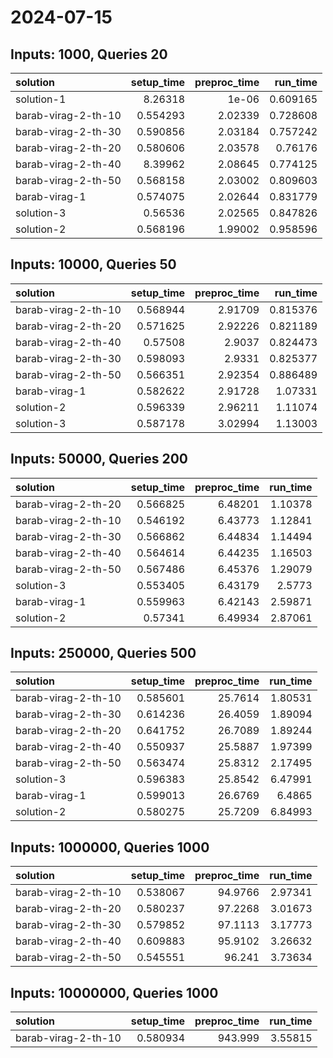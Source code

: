 # 2024-07-15

## Inputs: 1000, Queries 20

| solution            |   setup_time |   preproc_time |   run_time |
|:--------------------|-------------:|---------------:|-----------:|
| solution-1          |     8.26318  |        1e-06   |   0.609165 |
| barab-virag-2-th-10 |     0.554293 |        2.02339 |   0.728608 |
| barab-virag-2-th-30 |     0.590856 |        2.03184 |   0.757242 |
| barab-virag-2-th-20 |     0.580606 |        2.03578 |   0.76176  |
| barab-virag-2-th-40 |     8.39962  |        2.08645 |   0.774125 |
| barab-virag-2-th-50 |     0.568158 |        2.03002 |   0.809603 |
| barab-virag-1       |     0.574075 |        2.02644 |   0.831779 |
| solution-3          |     0.56536  |        2.02565 |   0.847826 |
| solution-2          |     0.568196 |        1.99002 |   0.958596 |

## Inputs: 10000, Queries 50

| solution            |   setup_time |   preproc_time |   run_time |
|:--------------------|-------------:|---------------:|-----------:|
| barab-virag-2-th-10 |     0.568944 |        2.91709 |   0.815376 |
| barab-virag-2-th-20 |     0.571625 |        2.92226 |   0.821189 |
| barab-virag-2-th-40 |     0.57508  |        2.9037  |   0.824473 |
| barab-virag-2-th-30 |     0.598093 |        2.9331  |   0.825377 |
| barab-virag-2-th-50 |     0.566351 |        2.92354 |   0.886489 |
| barab-virag-1       |     0.582622 |        2.91728 |   1.07331  |
| solution-2          |     0.596339 |        2.96211 |   1.11074  |
| solution-3          |     0.587178 |        3.02994 |   1.13003  |

## Inputs: 50000, Queries 200

| solution            |   setup_time |   preproc_time |   run_time |
|:--------------------|-------------:|---------------:|-----------:|
| barab-virag-2-th-20 |     0.566825 |        6.48201 |    1.10378 |
| barab-virag-2-th-10 |     0.546192 |        6.43773 |    1.12841 |
| barab-virag-2-th-30 |     0.566862 |        6.44834 |    1.14494 |
| barab-virag-2-th-40 |     0.564614 |        6.44235 |    1.16503 |
| barab-virag-2-th-50 |     0.567486 |        6.45376 |    1.29079 |
| solution-3          |     0.553405 |        6.43179 |    2.5773  |
| barab-virag-1       |     0.559963 |        6.42143 |    2.59871 |
| solution-2          |     0.57341  |        6.49934 |    2.87061 |

## Inputs: 250000, Queries 500

| solution            |   setup_time |   preproc_time |   run_time |
|:--------------------|-------------:|---------------:|-----------:|
| barab-virag-2-th-10 |     0.585601 |        25.7614 |    1.80531 |
| barab-virag-2-th-30 |     0.614236 |        26.4059 |    1.89094 |
| barab-virag-2-th-20 |     0.641752 |        26.7089 |    1.89244 |
| barab-virag-2-th-40 |     0.550937 |        25.5887 |    1.97399 |
| barab-virag-2-th-50 |     0.563474 |        25.8312 |    2.17495 |
| solution-3          |     0.596383 |        25.8542 |    6.47991 |
| barab-virag-1       |     0.599013 |        26.6769 |    6.4865  |
| solution-2          |     0.580275 |        25.7209 |    6.84993 |

## Inputs: 1000000, Queries 1000

| solution            |   setup_time |   preproc_time |   run_time |
|:--------------------|-------------:|---------------:|-----------:|
| barab-virag-2-th-10 |     0.538067 |        94.9766 |    2.97341 |
| barab-virag-2-th-20 |     0.580237 |        97.2268 |    3.01673 |
| barab-virag-2-th-30 |     0.579852 |        97.1113 |    3.17773 |
| barab-virag-2-th-40 |     0.609883 |        95.9102 |    3.26632 |
| barab-virag-2-th-50 |     0.545551 |        96.241  |    3.73634 |

## Inputs: 10000000, Queries 1000

| solution            |   setup_time |   preproc_time |   run_time |
|:--------------------|-------------:|---------------:|-----------:|
| barab-virag-2-th-10 |     0.580934 |        943.999 |    3.55815 |